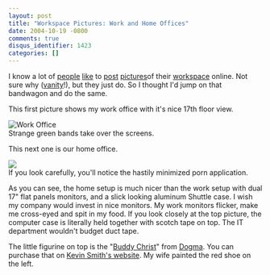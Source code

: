 ```yaml
---
layout: post
title: "Workspace Pictures: Work and Home Offices"
date: 2004-10-19 -0800
comments: true
disqus_identifier: 1423
categories: []
---
```

I know a lot of
[people](http://weblogs.asp.net/pleloup/archive/2003/11/18/38243.aspx)
[like](http://binarybonsai.com/archives/2004/05/06/my-cubicle/) to
[post](http://scottwater.com/blog/archive/2004/02/25/11443)
[pictures](http://weblogs.asp.net/rosherove/archive/2003/09/06/26527.aspx)of
their
[workspace](http://glazkov.com/Resources/Images/Office/quadraplex-large.jpg)
online. Not sure why
([vanity](http://haacked.com/archive/2004/10/08/1322.aspx)!), but they
just do. So I thought I'd jump on that bandwagon and do the same.

This first picture shows my work office with it's nice 17th floor view.

![Work Office](/images/WorkOffice.jpg) \
Strange green bands take over the screens.

This next one is our home office.

![](/images/HomeOffice.jpg) \
If you look carefully, you'll notice the hastily minimized porn
application.

As you can see, the home setup is much nicer than the work setup with
dual 17" flat panels monitors, and a slick looking aluminum Shuttle
case. I wish my company would invest in nice monitors. My work monitors
flicker, make me cross-eyed and spit in my food. If you look closely at
the top picture, the computer case is literally held together with
scotch tape on top. The IT department wouldn't budget duct tape.

The little figurine on top is the "[Buddy
Christ](http://store.yahoo.com/jsbstash/budchrisdass1.html)" from
[Dogma](http://imdb.com/title/tt0120655/). You can purchase that on
[Kevin Smith's website](http://www.viewaskew.com/). My wife painted the
red shoe on the left.

